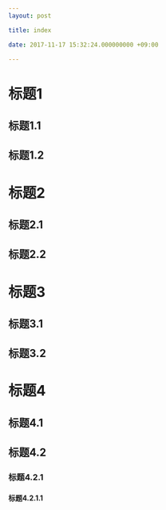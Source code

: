 ```yaml
---
layout: post

title: index

date: 2017-11-17 15:32:24.000000000 +09:00

---
```



# 标题1

## 标题1.1
## 标题1.2

# 标题2

## 标题2.1
## 标题2.2

# 标题3

## 标题3.1
## 标题3.2

# 标题4

## 标题4.1
## 标题4.2
### 标题4.2.1
#### 标题4.2.1.1
